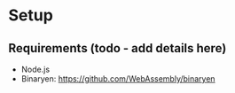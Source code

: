 # Setup

## Requirements (todo - add details here)

- Node.js
- Binaryen: https://github.com/WebAssembly/binaryen